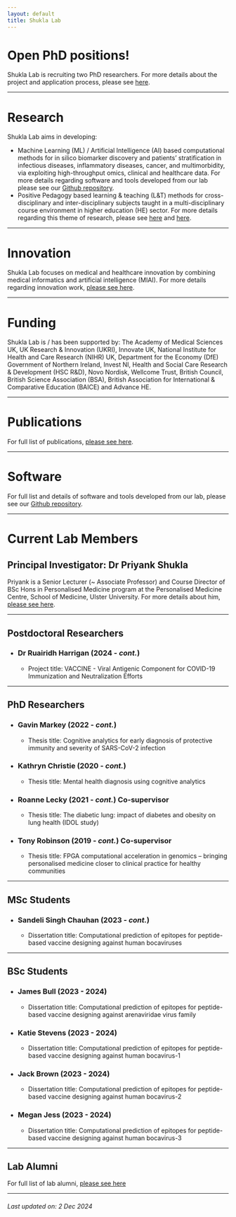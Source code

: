 ```yaml
---
layout: default
title: Shukla Lab
---
```


# Open PhD positions!
Shukla Lab is recruiting two PhD researchers. For more details about the project and application process, please see [here](https://www.ulster.ac.uk/doctoralcollege/find-a-phd?query=shukla).

* * *

# Research
Shukla Lab aims in developing:
* Machine Learning (ML) / Artificial Intelligence (AI) based computational methods for in silico biomarker discovery and patients’ stratification in infectious diseases, inflammatory diseases, cancer, and multimorbidity, via exploiting high-throughput omics, clinical and healthcare data. For more details regarding software and tools developed from our lab please see our [Github repository](https://github.com/ShuklaLab).
* Positive Pedagogy based learning & teaching (L&T) methods for cross-disciplinary and inter-disciplinary subjects taught in a multi-disciplinary course environment in higher education (HE) sector. For more details regarding this theme of research, please see [here](https://www.advance-he.ac.uk/knowledge-hub/intervention-through-teaching-and-learning-practice-addressing-stress-and-anxiety) and [here](https://ciernetwork.wordpress.com/).

* * *

# Innovation
Shukla Lab focuses on medical and healthcare innovation by combining medical informatics and artificial intelligence (MIAI). For more details regarding innovation work, [please see here](https://miai.bio/).

* * *

# Funding
Shukla Lab is / has been supported by: The Academy of Medical Sciences UK, UK Research & Innovation (UKRI), Innovate UK, National Institute for Health and Care Research (NIHR) UK, Department for the Economy (DfE) Government of Northern Ireland, Invest NI, Health and Social Care Research & Development (HSC R&D), Novo Nordisk, Wellcome Trust, British Council, British Science Association (BSA), British Association for International & Comparative Education (BAICE) and Advance HE.

* * *

# Publications
For full list of publications, [please see here](https://pure.ulster.ac.uk/en/persons/priyank-shukla/publications/).

* * *

# Software
For full list and details of software and tools developed from our lab, please see our [Github repository](https://github.com/ShuklaLab).

* * *

# Current Lab Members

## Principal Investigator: Dr Priyank Shukla
Priyank is a Senior Lecturer (~ Associate Professor) and Course Director of BSc Hons in Personalised Medicine program at the Personalised Medicine Centre, School of Medicine, Ulster University. For more details about him, [please see here](https://pure.ulster.ac.uk/en/persons/priyank-shukla).

* * *

## Postdoctoral Researchers
- ### Dr Ruairidh Harrigan (2024 - _cont._)
  - Project title: VACCINE - Viral Antigenic Component for COVID-19 Immunization and Neutralization Efforts

* * *

## PhD Researchers
- ### Gavin Markey (2022 - _cont._)
  - Thesis title: Cognitive analytics for early diagnosis of protective immunity and severity of SARS-CoV-2 infection
- ### Kathryn Christie (2020 - _cont._)
  - Thesis title: Mental health diagnosis using cognitive analytics
- ### Roanne Lecky (2021 - _cont._) Co-supervisor
  - Thesis title: The diabetic lung: impact of diabetes and obesity on lung health (IDOL study)
- ### Tony Robinson (2019 - _cont._) Co-supervisor
  - Thesis title: FPGA computational acceleration in genomics – bringing personalised medicine closer to clinical practice for healthy communities
    
* * *

## MSc Students
- ### Sandeli Singh Chauhan (2023 - _cont._)
  - Dissertation title: Computational prediction of epitopes for peptide-based vaccine designing against human bocaviruses

* * *

## BSc Students
- ### James Bull (2023 - 2024)
  - Dissertation title: Computational prediction of epitopes for peptide-based vaccine designing against arenaviridae virus family
- ### Katie Stevens (2023 - 2024)
  - Dissertation title: Computational prediction of epitopes for peptide-based vaccine designing against human bocavirus-1
- ### Jack Brown (2023 - 2024)
  - Dissertation title: Computational prediction of epitopes for peptide-based vaccine designing against human bocavirus-2
- ### Megan Jess (2023 - 2024)
  - Dissertation title: Computational prediction of epitopes for peptide-based vaccine designing against human bocavirus-3

* * *

## Lab Alumni
For full list of lab alumni, [please see here](./lab_alumni.md)

* * *

###### _Last updated on: 2 Dec 2024_
